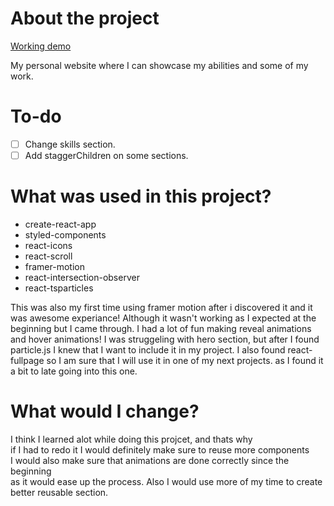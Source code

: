 # About the project

[Working demo](https://maciejlys.github.io/portfolio/)

My personal website where I can showcase my abilities and some of my work.

# To-do

- [ ] Change skills section.
- [ ] Add staggerChildren on some sections.

# What was used in this project?

- create-react-app
- styled-components
- react-icons
- react-scroll
- framer-motion
- react-intersection-observer
- react-tsparticles

This was also my first time using framer motion after i discovered it
and it was awesome experiance! Although it wasn't working as I expected
at the beginning but I came through. I had a lot of fun making reveal
animations and hover animations!
I was struggeling with hero section, but after I found particle.js I knew
that I want to include it in my project.
I also found react-fullpage so I am sure that I will use it in one of my next projects.
as I found it a bit to late going into this one.

# What would I change?

I think I learned alot while doing this projcet, and thats why \
if I had to redo it I would definitely make sure to reuse more components\
I would also make sure that animations are done correctly since the beginning\
as it would ease up the process. Also I would use more of my time to create\
better reusable section.

